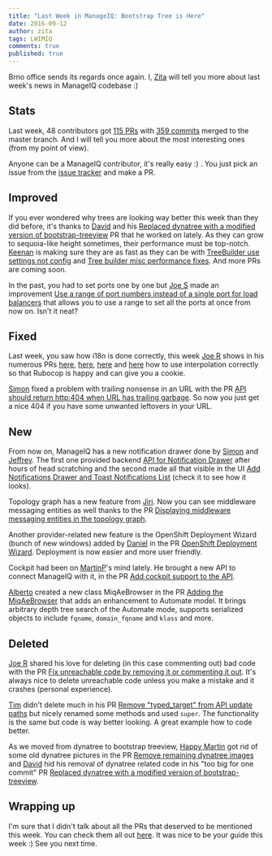 ```yaml
---
title: "Last Week in ManageIQ: Bootstrap Tree is Here"
date: 2016-09-12
author: zita
tags: LWIMIQ
comments: true
published: true
---
```


Brno office sends its regards once again. I, [Zita](https://github.com/ZitaNemeckova) will tell you more about last week's news in ManageIQ codebase :)

## Stats

Last week, 48 contributors got [115 PRs][PRs merged last week] with [359 commits][Commits merged last week] merged to the master branch. And I will tell you more about the most interesting ones (from my point of view).

Anyone can be a ManageIQ contributor, it's really easy :) . You just pick an issue from the [issue tracker](https://github.com/ManageIQ/manageiq/issues) and make a PR. 


## Improved
If you ever wondered why trees are looking way better this week than they did before, it's thanks to [David](https://github.com/skateman) and his [Replaced dynatree with a modified version of bootstrap-treeview](https://github.com/ManageIQ/manageiq/pull/10767) PR that he worked on lately.
As they can grow to sequoia-like height sometimes, their performance must be top-notch. [Keenan](https://github.com/kbrock) is making sure they are as fast as they can be with [TreeBuilder use settings not config](https://github.com/ManageIQ/manageiq/pull/11138)
and [Tree builder misc performance fixes](https://github.com/ManageIQ/manageiq/pull/11139). And more PRs are coming soon. 

In the past, you had to set ports one by one but [Joe S](https://github.com/selmanj) made an improvement [Use a range of port numbers instead of a single port for load balancers](https://github.com/ManageIQ/manageiq/pull/10804) that allows you to use a range to set all the ports at once from now on. Isn't it neat?

## Fixed
Last week, you saw how i18n is done correctly, this week [Joe R](https://github.com/jrafanie) shows in his numerous PRs [here](https://github.com/ManageIQ/manageiq/pull/11079), [here](https://github.com/ManageIQ/manageiq/pull/11077), [here](https://github.com/ManageIQ/manageiq/pull/11074) and [here](https://github.com/ManageIQ/manageiq/pull/11071) 
how to use interpolation correctly so that Rubocop is happy and can give you a cookie.

[Simon](https://github.com/isimluk) fixed a problem with trailing nonsense in an URL with the PR [API should return http:404 when URL has trailing garbage](https://github.com/ManageIQ/manageiq/pull/11058). So now you just get a nice 404 if you have some unwanted leftovers in your URL.

## New
From now on, ManageIQ has a new notification drawer done by [Simon](https://github.com/isimluk) and [Jeffrey](https://github.com/jeff-phillips-18). The first one provided backend [API for Notification Drawer](https://github.com/ManageIQ/manageiq/pull/10696) after hours of head scratching and the second made all that visible in the UI [Add Notifications Drawer and Toast Notifications List](https://github.com/ManageIQ/manageiq/pull/10955) (check it to see how it looks). 

Topology graph has a new feature from [Jiri](https://github.com/Jiri-Kremser). Now you can see middleware messaging entities as well thanks to the PR [Displaying middleware messaging entities in the topology graph](https://github.com/ManageIQ/manageiq/pull/10892).

Another provider-related new feature is the OpenShift Deployment Wizard (bunch of new windows) added by [Daniel](https://github.com/dkorn) in the PR [OpenShift Deployment Wizard](https://github.com/ManageIQ/manageiq/pull/7620). Deployment is now easier and more user friendly.

Cockpit had been on [MartinP](https://github.com/martinpovolny)'s mind lately. He brought a new API to connect ManageIQ with it, in the PR [Add cockpit support to the API](https://github.com/ManageIQ/manageiq/pull/10871).

[Alberto](https://github.com/abellotti) created a new class MiqAeBrowser in the PR [Adding the MiqAeBrowser](https://github.com/ManageIQ/manageiq/pull/9586) that adds an enhancement to Automate model. It brings arbitrary depth tree search of the Automate mode, supports serialized objects to include `fqname`, `domain_fqname` and `klass` and more.  
 
## Deleted
[Joe R](https://github.com/jrafanie) shared his love for deleting (in this case commenting out) bad code with the PR [Fix unreachable code by removing it or commenting it out](https://github.com/ManageIQ/manageiq/pull/11110). It's always nice to delete unreachable code unless 
you make a mistake and it crashes (personal experience).
 
[Tim](https://github.com/imtayadeway) didn't delete much in his PR [Remove "typed_target" from API update paths](https://github.com/ManageIQ/manageiq/pull/11034) but nicely renamed some methods and used `super`. The functionality is the same but code is way better looking. A great example how to code better.

As we moved from dynatree to bootstrap treeview, [Happy Martin](https://github.com/himdel) got rid of some old dynatree pictures in the PR [Remove remaining dynatree images](https://github.com/ManageIQ/manageiq/pull/11042) and [David](https://github.com/skateman) hid his removal of dynatree related code in his "too big for one commit" PR [Replaced dynatree with a modified version of bootstrap-treeview](https://github.com/ManageIQ/manageiq/pull/10767). 

## Wrapping up

I'm sure that I didn't talk about all the PRs that deserved to be mentioned this week. You can check them all out [here][PRs merged last week]. It was nice to be your guide this week :) See you next time. 

[PRs merged last week]: https://github.com/ManageIQ/manageiq/pulls?utf8=✓&q=is%3Apr%20is%3Amerged%20base%3Amaster%20merged%3A%222016-09-05%20..%202016-09-11%22%20sort%3Acreated-desc%20
[Commits merged last week]: https://github.com/manageiq/manageiq/compare/master@%7B2016-09-05%7D...@%7B2016-09-11%7D
